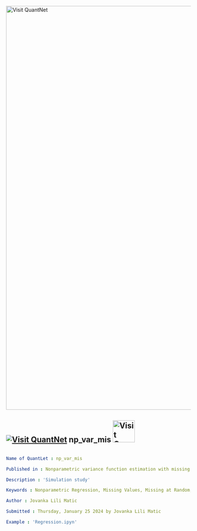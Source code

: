 [<img src="https://github.com/QuantLet/Styleguide-and-FAQ/blob/master/pictures/banner.png" width="1100" alt="Visit QuantNet">](http://quantlet.de/)

## [<img src="https://github.com/QuantLet/Styleguide-and-FAQ/blob/master/pictures/qloqo.png" alt="Visit QuantNet">](http://quantlet.de/) **np_var_mis** [<img src="https://github.com/QuantLet/Styleguide-and-FAQ/blob/master/pictures/QN2.png" width="60" alt="Visit QuantNet 2.0">](http://quantlet.de/)

```yaml

Name of QuantLet : np_var_mis

Published in : Nonparametric variance function estimation with missing values in the predictor

Description : 'Simulation study'

Keywords : Nonparametric Regression, Missing Values, Missing at Random, 

Author : Jovanka Lili Matic 

Submitted : Thursday, January 25 2024 by Jovanka Lili Matic

Example : 'Regression.ipyn'
```